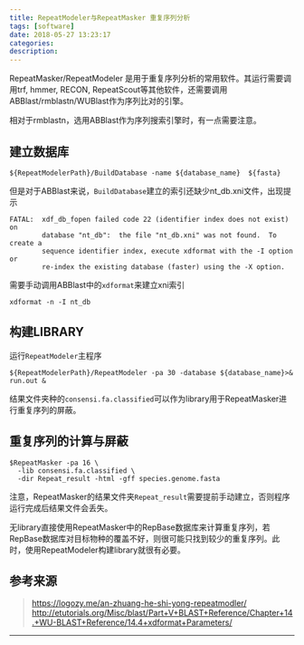 ```yaml
---
title: RepeatModeler与RepeatMasker 重复序列分析
tags: [software]
date: 2018-05-27 13:23:17
categories:
description: 
---
```

<p class="description">RepeatMasker/RepeatModeler 是用于重复序列分析的常用软件。其运行需要调用trf, hmmer,  RECON, RepeatScout等其他软件，还需要调用ABBlast/rmblastn/WUBlast作为序列比对的引擎。</p>
<!-- more -->
相对于rmblastn，选用ABBlast作为序列搜索引擎时，有一点需要注意。

## 建立数据库
```shell
${RepeatModelerPath}/BuildDatabase -name ${database_name}  ${fasta}
```
但是对于ABBlast来说，`BuildDatabase`建立的索引还缺少nt_db.xni文件，出现提示
```shell
FATAL:  xdf_db_fopen failed code 22 (identifier index does not exist) on
        database "nt_db":  the file "nt_db.xni" was not found.  To create a
        sequence identifier index, execute xdformat with the -I option or
        re-index the existing database (faster) using the -X option.
```
需要手动调用ABBlast中的`xdformat`来建立xni索引

```shell
xdformat -n -I nt_db
```
## 构建LIBRARY 

运行`RepeatModeler`主程序

```shell
${RepeatModelerPath}/RepeatModeler -pa 30 -database ${database_name}>& run.out &
```
结果文件夹种的`consensi.fa.classified`可以作为library用于RepeatMasker进行重复序列的屏蔽。
## 重复序列的计算与屏蔽
```shell
$RepeatMasker -pa 16 \
  -lib consensi.fa.classified \
  -dir Repeat_result -html -gff species.genome.fasta
```

注意，RepeatMasker的结果文件夹`Repeat_result`需要提前手动建立，否则程序运行完成后结果文件会丢失。

无library直接使用RepeatMasker中的RepBase数据库来计算重复序列，若RepBase数据库对目标物种的覆盖不好，则很可能只找到较少的重复序列。此时，使用RepeatModeler构建library就很有必要。

## 参考来源

> https://logozy.me/an-zhuang-he-shi-yong-repeatmodler/
> http://etutorials.org/Misc/blast/Part+V+BLAST+Reference/Chapter+14.+WU-BLAST+Reference/14.4+xdformat+Parameters/

<hr />